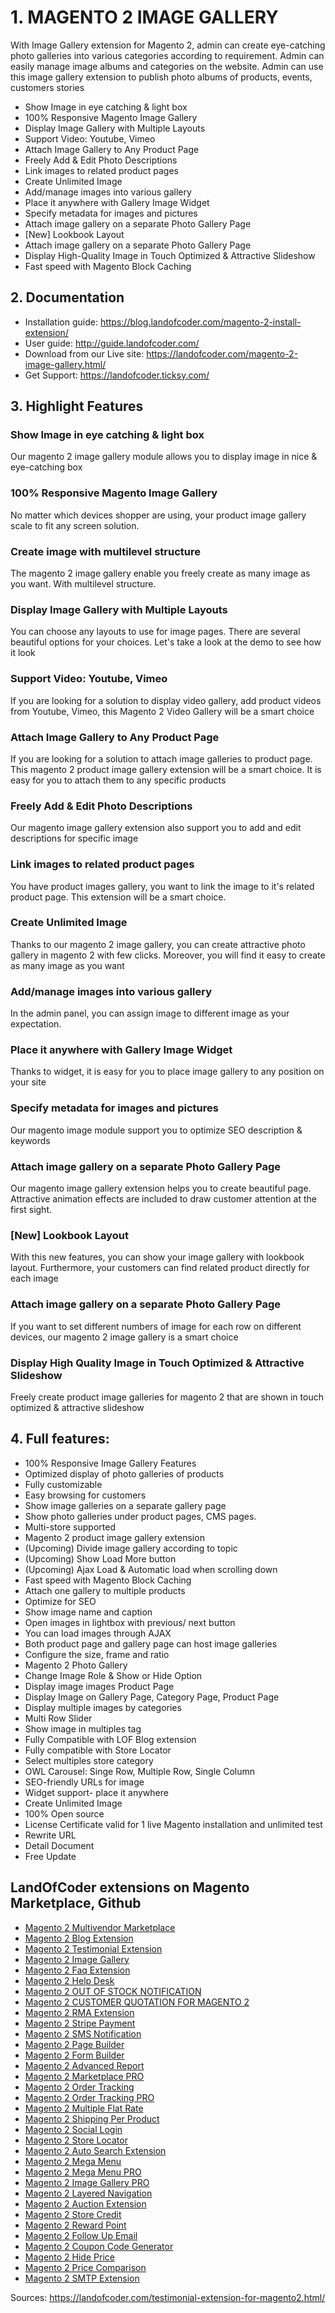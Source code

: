 # 1. MAGENTO 2 IMAGE GALLERY
With Image Gallery extension for Magento 2, admin can create eye-catching photo galleries into various categories according to requirement. Admin can easily manage image albums and categories on the website. Admin can use this image gallery extension to publish photo albums of products, events, customers stories

- Show Image in eye catching & light box
- 100% Responsive Magento Image Gallery
- Display Image Gallery with Multiple Layouts
- Support Video: Youtube, Vimeo
- Attach Image Gallery to Any Product Page
- Freely Add & Edit Photo Descriptions
- Link images to related product pages
- Create Unlimited Image
- Add/manage images into various gallery
- Place it anywhere with Gallery Image Widget
- Specify metadata for images and pictures
- Attach image gallery on a separate Photo Gallery Page
- [New] Lookbook Layout
- Attach image gallery on a separate Photo Gallery Page
- Display High-Quality Image in Touch Optimized & Attractive Slideshow
- Fast speed with Magento Block Caching


## 2. Documentation

- Installation guide: https://blog.landofcoder.com/magento-2-install-extension/
- User guide: http://guide.landofcoder.com/
- Download from our Live site: https://landofcoder.com/magento-2-image-gallery.html/
- Get Support: https://landofcoder.ticksy.com/

## 3. Highlight Features
### Show Image in eye catching & light box
Our magento 2 image gallery module allows you to display image in nice & eye-catching box



### 100% Responsive Magento Image Gallery
No matter which devices shopper are using, your product image gallery scale to fit any screen solution.


### Create image with multilevel structure
The magento 2 image gallery enable you freely create as many image as you want. With multilevel structure.


### Display Image Gallery with Multiple Layouts
You can choose any layouts to use for image pages. There are several beautiful options for your choices. Let's take a look at the demo to see how it look



### Support Video: Youtube, Vimeo
If you are looking for a solution to display video gallery, add product videos from Youtube, Vimeo, this Magento 2 Video Gallery will be a smart choice



### Attach Image Gallery to Any Product Page
If you are looking for a solution to attach image galleries to product page. This magento 2 product image gallery extension will be a smart choice. It is easy for you to attach them to any specific products


### Freely Add & Edit Photo Descriptions
Our magento image gallery extension also support you to add and edit descriptions for specific image


### Link images to related product pages
You have product images gallery, you want to link the image to it's related product page. This extension will be a smart choice.


### Create Unlimited Image
Thanks to our magento 2 image gallery, you can create attractive photo gallery in magento 2 with few clicks. Moreover, you will find it easy to create as many image as you want


### Add/manage images into various gallery
In the admin panel, you can assign image to different image as your expectation.

### Place it anywhere with Gallery Image Widget
Thanks to widget, it is easy for you to place image gallery to any position on your site

### Specify metadata for images and pictures
Our magento image module support you to optimize SEO description & keywords


### Attach image gallery on a separate Photo Gallery Page
Our magento image gallery extension helps you to create beautiful page. Attractive animation effects are included to draw customer attention at the first sight.


### [New] Lookbook Layout
With this new features, you can show your image gallery with lookbook layout. Furthermore, your customers can find related product directly for each image

### Attach image gallery on a separate Photo Gallery Page
If you want to set different numbers of image for each row on different devices, our magento 2 image gallery is a smart choice


### Display High Quality Image in Touch Optimized & Attractive Slideshow
Freely create product image galleries for magento 2 that are shown in touch optimized & attractive slideshow



## 4. Full features:
- 100% Responsive Image Gallery Features
- Optimized display of photo galleries of products
- Fully customizable
- Easy browsing for customers
- Show image galleries on a separate gallery page
- Show photo galleries under product pages, CMS pages.
- Multi-store supported
- Magento 2 product image gallery extension
- (Upcoming) Divide image gallery according to topic
- (Upcoming) Show Load More button
- (Upcoming) Ajax Load & Automatic load when scrolling down
- Fast speed with Magento Block Caching
- Attach one gallery to multiple products
- Optimize for SEO
- Show image name and caption
- Open images in lightbox with previous/ next button
- You can load images through AJAX
- Both product page and gallery page can host image galleries
- Configure the size, frame and ratio
- Magento 2 Photo Gallery
- Change Image Role & Show or Hide Option
- Display image images Product Page
- Display Image on Gallery Page, Category Page, Product Page
- Display multiple images by categories
- Multi Row Slider
- Show image in multiples tag
- Fully Compatible with LOF Blog extension
- Fully compatible with Store Locator
- Select multiples store category
- OWL Carousel: Singe Row, Multiple Row, Single Column
- SEO-friendly URLs for image
- Widget support- place it anywhere
- Create Unlimited Image
- 100% Open source
- License Certificate valid for 1 live Magento installation and unlimited test
- Rewrite URL
- Detail Document
- Free Update


## LandOfCoder extensions on Magento Marketplace, Github

- [Magento 2 Multivendor Marketplace](https://landofcoder.com/magento-2-marketplace-extension.html/)
- [Magento 2 Blog Extension](https://landofcoder.com/magento-2-blog-extension.html/)
- [Magento 2 Testimonial Extension](https://landofcoder.com/testimonial-extension-for-magento2.html/)
- [Magento 2 Image Gallery](https://landofcoder.com/magento-2-image-gallery.html/)
- [Magento 2 Faq Extension](https://landofcoder.com/faq-extension-for-magento2.html/)
- [Magento 2 Help Desk](https://landofcoder.com/magento-2-help-desk-extension.html)
- [Magento 2 OUT OF STOCK NOTIFICATION](https://landofcoder.com/magento-2-out-of-stock-notification.html/)
- [Magento 2 CUSTOMER QUOTATION FOR MAGENTO 2](https://landofcoder.com/magento-2-quote-extension.html/)
- [Magento 2 RMA Extension](https://landofcoder.com/magento-2-rma-extension.html/)
- [Magento 2 Stripe Payment](https://landofcoder.com/magento-2-stripe-payment-pro.html/)
- [Magento 2 SMS Notification](https://landofcoder.com/magento-2-sms-notification-extension.html/)
- [Magento 2 Page Builder](https://landofcoder.com/magento-2-page-builder.html/)
- [Magento 2 Form Builder](https://landofcoder.com/magento-2-form-builder.html/)
- [Magento 2 Advanced Report](https://landofcoder.com/magento-2-advanced-reports.html/)
- [Magento 2 Marketplace PRO](https://landofcoder.com/magento-2-marketplace-pro.html/)
- [Magento 2 Order Tracking](https://landofcoder.com/magento-2-order-tracking-extension.html/)
- [Magento 2 Order Tracking PRO](https://landofcoder.com/magento-2-order-tracking-pro-extension.html/)
- [Magento 2 Multiple Flat Rate](https://landofcoder.com/magento-2-multiple-flat-rate-shipping.html/)
- [Magento 2 Shipping Per Product](https://landofcoder.com/magento-2-shipping-per-product.html/)
- [Magento 2 Social Login](https://landofcoder.com/magento-2-social-login.html/)
- [Magento 2 Store Locator](https://landofcoder.com/magento-2-store-locator.html/)
- [Magento 2 Auto Search Extension](https://landofcoder.com/magento-2-search.html/)
- [Magento 2 Mega Menu](https://landofcoder.com/magento-2-mega-menu.html/)
- [Magento 2 Mega Menu PRO](https://landofcoder.com/magento-2-mega-menu-pro.html)
- [Magento 2 Image Gallery PRO](https://landofcoder.com/magento-2-image-gallery-pro.html/)
- [Magento 2 Layered Navigation](https://landofcoder.com/magento-2-layered-navigation.html/)
- [Magento 2 Auction Extension](https://landofcoder.com/magento-2-auction-extension.html/)
- [Magento 2 Store Credit](https://landofcoder.com/magento-2-store-credit.html/)
- [Magento 2 Reward Point](https://landofcoder.com/magento-2-reward-points.html/)
- [Magento 2 Follow Up Email](https://landofcoder.com/magento-2-follow-up-email.html/)
- [Magento 2 Coupon Code Generator](https://landofcoder.com/magento-2-coupon-extension.html/)
- [Magento 2 Hide Price](https://landofcoder.com/magento-2-hide-price.html/)
- [Magento 2 Price Comparison](https://landofcoder.com/magento-2-price-comparison.html/)
- [Magento 2 SMTP Extension](https://landofcoder.com/magento-2-smtp-extension.html)

Sources: https://landofcoder.com/testimonial-extension-for-magento2.html/
